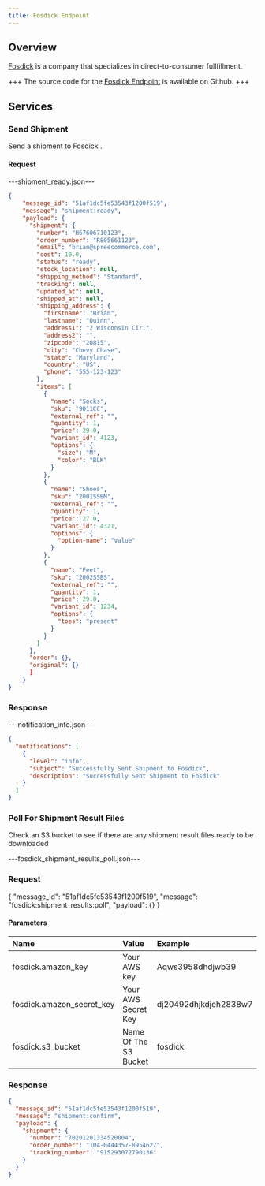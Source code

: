 ```yaml
---
title: Fosdick Endpoint
---
```


## Overview

[Fosdick](http://www.fosdickfulfillment.com/) is a company that specializes in direct-to-consumer fullfillment.

+++
The source code for the [Fosdick Endpoint](https://github.com/spree/fosdick_endpoint/) is available on Github.
+++

## Services

### Send Shipment

Send a shipment to Fosdick .

#### Request

---shipment_ready.json---
```json
{
    "message_id": "51af1dc5fe53543f1200f519",
    "message": "shipment:ready",
    "payload": {
      "shipment": {
        "number": "H67606710123",
        "order_number": "R805661123",
        "email": "brian@spreecommerce.com",
        "cost": 10.0,
        "status": "ready",
        "stock_location": null,
        "shipping_method": "Standard",
        "tracking": null,
        "updated_at": null,
        "shipped_at": null,
        "shipping_address": {
          "firstname": "Brian",
          "lastname": "Quinn",
          "address1": "2 Wisconsin Cir.",
          "address2": "",
          "zipcode": "20815",
          "city": "Chevy Chase",
          "state": "Maryland",
          "country": "US",
          "phone": "555-123-123"
        },
        "items": [
          {
            "name": "Socks",
            "sku": "9011CC",
            "external_ref": "",
            "quantity": 1,
            "price": 29.0,
            "variant_id": 4123,
            "options": {
              "size": "M",
              "color": "BLK"
            }
          },
          {
            "name": "Shoes",
            "sku": "2001SSBM",
            "external_ref": "",
            "quantity": 1,
            "price": 27.0,
            "variant_id": 4321,
            "options": {
              "option-name": "value"
            }
          },
          {
            "name": "Feet",
            "sku": "2002SSBS",
            "external_ref": "",
            "quantity": 1,
            "price": 29.0,
            "variant_id": 1234,
            "options": {
              "toes": "present"
            }
          }
        ]
      },
      "order": {},
      "original": {}
      ]
    }
}
```

### Response

---notification_info.json---

```json
{
  "notifications": [
    {
      "level": "info",
      "subject": "Successfully Sent Shipment to Fosdick",
      "description": "Successfully Sent Shipment to Fosdick"
    }
  ]
}
```

### Poll For Shipment Result Files

Check an S3 bucket to see if there are any shipment result files ready to be downloaded

---fosdick_shipment_results_poll.json---

### Request

{
  "message_id": "51af1dc5fe53543f1200f519",
  "message": "fosdick:shipment_results:poll",
  "payload": {}
}

#### Parameters

| Name | Value | Example |
| :----| :-----| :------ |
| fosdick.amazon_key | Your AWS key | Aqws3958dhdjwb39 |
| fosdick.amazon_secret_key | Your AWS Secret Key | dj20492dhjkdjeh2838w7 |
| fosdick.s3_bucket | Name Of The S3 Bucket | fosdick |

### Response

```json
{
  "message_id": "51af1dc5fe53543f1200f519",
  "message": "shipment:confirm",
  "payload": {
    "shipment": {
      "number": "70201201334520004",
      "order_number": "104-0444357-8954627",
      "tracking_number": "915293072790136"
    }
  }
}
```